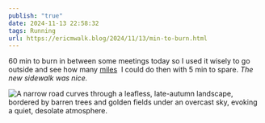 ```yaml
---
publish: "true"
date: 2024-11-13 22:58:32
tags: Running
url: https://ericmwalk.blog/2024/11/13/min-to-burn.html
---
```


60 min to burn in between some meetings today so I used it wisely to go outside and see how many [miles](https://strava.com/activities/12893475589)  I could do then with 5 min to spare. *The  new sidewalk was nice.*

![A narrow road curves through a leafless, late-autumn landscape, bordered by barren trees and golden fields under an overcast sky, evoking a quiet, desolate atmosphere.](https://ericmwalk.blog/uploads/2024/img-0798.jpeg)